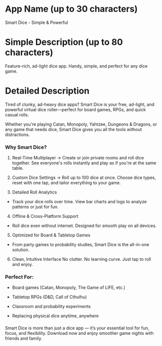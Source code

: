 # App Name (up to 30 characters)
Smart Dice - Simple & Powerful

# Simple Description (up to 80 characters)
Feature-rich, ad-light dice app. Handy, simple, and perfect for any dice game.

# Detailed Description

Tired of clunky, ad-heavy dice apps?
Smart Dice is your free, ad-light, and powerful virtual dice roller—perfect for board games, RPGs, and quick casual rolls.

Whether you're playing Catan, Monopoly, Yahtzee, Dungeons & Dragons, or any game that needs dice, Smart Dice gives you all the tools without distractions.

### Why Smart Dice?
1. Real-Time Multiplayer
-> Create or join private rooms and roll dice together. See everyone's rolls instantly and play as if you're at the same table.

2. Custom Dice Settings
-> Roll up to 100 dice at once. Choose dice types, reset with one tap, and tailor everything to your game.

3. Detailed Roll Analytics
- Track your dice rolls over time. View bar charts and logs to analyze patterns or just for fun.

4. Offline & Cross-Platform Support
- Roll dice even without internet. Designed for smooth play on all devices.

5. Optimized for Board & Tabletop Games
- From party games to probability studies, Smart Dice is the all-in-one solution.

6. Clean, Intuitive Interface
No clutter. No learning curve. Just tap to roll and enjoy.

### Perfect For:
- Board games (Catan, Monopoly, The Game of LIFE, etc.)

- Tabletop RPGs (D&D, Call of Cthulhu)

- Classroom and probability experiments

- Replacing physical dice anytime, anywhere

###
Smart Dice is more than just a dice app — it’s your essential tool for fun, focus, and flexibility.
Download now and enjoy smoother game nights with friends and family.